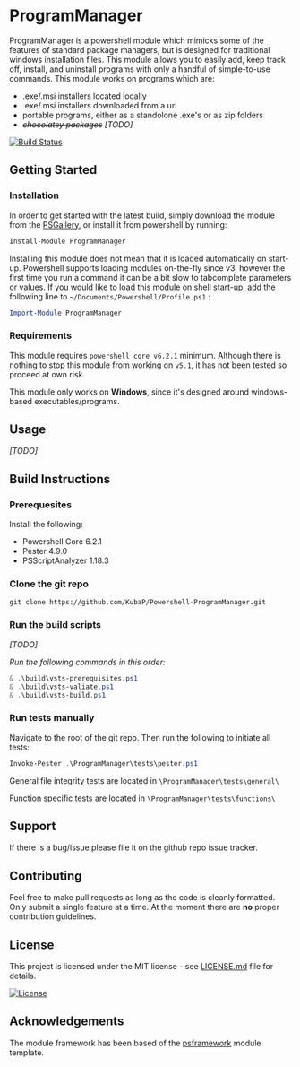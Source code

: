 # ProgramManager
ProgramManager is a powershell module which mimicks some of the features of standard package managers, but is designed for traditional windows installation files. This module allows you to easily add, keep track off, install, and uninstall programs with only a handful of simple-to-use commands. This module works on programs which are:
- .exe/.msi installers located locally
- .exe/.msi installers downloaded from a url
- portable programs, either as a standolone .exe's or as zip folders
- *~~chocolatey packages~~ [TODO]*

[![Build Status](https://dev.azure.com/KubaP999/ProgramManager/_apis/build/status/6?branchName=development)](https://dev.azure.com/KubaP999/ProgramManager/_build/latest?definitionId=6&branchName=development)

## Getting Started
### Installation
In order to get started with the latest build, simply download the module from the [PSGallery](), or install it from powershell by running:
```powershell
Install-Module ProgramManager
```
Installing this module does not mean that it is loaded automatically on start-up. Powershell supports loading modules on-the-fly since v3, however the first time you run a command it can be a bit slow to tabcomplete parameters or values. If you would like to load this module on shell start-up, add the following line to `~/Documents/Powershell/Profile.ps1` :
```powershell
Import-Module ProgramManager
```

### Requirements
This module requires `powershell core v6.2.1` minimum. Although there is nothing to stop this module from working on `v5.1`, it has not been tested so proceed at own risk.

This module only works on **Windows**, since it's designed around windows-based executables/programs.

## Usage
*[TODO]*

## Build Instructions
### Prerequesites
Install the following:
- Powershell Core 6.2.1
- Pester 4.9.0
- PSScriptAnalyzer 1.18.3

### Clone the git repo
```
git clone https://github.com/KubaP/Powershell-ProgramManager.git
```

### Run the build scripts
*[TODO]*

*Run the following commands in this order:*
```powershell
& .\build\vsts-prerequisites.ps1
& .\build\vsts-valiate.ps1
& .\build\vsts-build.ps1
```

### Run tests manually
Navigate to the root of the git repo. Then run the following to initiate all tests:
```powershell
Invoke-Pester .\ProgramManager\tests\pester.ps1
```
General file integrity tests are located in `\ProgramManager\tests\general\`

Function specific tests are located in `\ProgramManager\tests\functions\`

## Support
If there is a bug/issue please file it on the github repo issue tracker.

## Contributing
Feel free to make pull requests as long as the code is cleanly formatted. Only submit a single feature at a time. At the moment there are **no** proper contribution guidelines.

## License 
This project is licensed under the MIT license - see [LICENSE.md](./LICENSE) file for details.

[![License](http://img.shields.io/:license-mit-blue.svg?style=flat-square)](http://badges.mit-license.org)

## Acknowledgements
The module framework has been based of the [psframework](https://github.com/PowershellFrameworkCollective/psframework) module template.